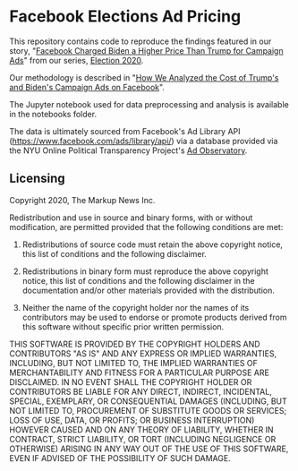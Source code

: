 # Facebook Elections Ad Pricing
This repository contains code to reproduce the findings featured in our story, "[Facebook Charged Biden a Higher Price Than Trump for Campaign Ads](https://themarkup.org/election-2020/2020/10/29/facebook-political-ad-targeting-algorithm-prices-trump-biden)" from our series, [Election 2020](https://themarkup.org/series/election-2020).

Our methodology is described in "[How We Analyzed the Cost of Trump's and Biden's Campaign Ads on Facebook](https://themarkup.org/election-2020/2020/10/29/how-we-analyzed-the-cost-of-trumps-and-bidens-campaign-ads-on-facebook)".

The Jupyter notebook used for data preprocessing and analysis is available in the notebooks folder.

The data is ultimately sourced from Facebook's Ad Library API (https://www.facebook.com/ads/library/api/) via a database provided via the NYU Online Political Transparency Project's [Ad Observatory](https://www.adobservatory.org).

## Licensing
Copyright 2020, The Markup News Inc.

Redistribution and use in source and binary forms, with or without modification, are permitted provided that the following conditions are met:

1. Redistributions of source code must retain the above copyright notice, this list of conditions and the following disclaimer.

2. Redistributions in binary form must reproduce the above copyright notice, this list of conditions and the following disclaimer in the documentation and/or other materials provided with the distribution.

3. Neither the name of the copyright holder nor the names of its contributors may be used to endorse or promote products derived from this software without specific prior written permission.

THIS SOFTWARE IS PROVIDED BY THE COPYRIGHT HOLDERS AND CONTRIBUTORS "AS IS" AND ANY EXPRESS OR IMPLIED WARRANTIES, INCLUDING, BUT NOT LIMITED TO, THE IMPLIED WARRANTIES OF MERCHANTABILITY AND FITNESS FOR A PARTICULAR PURPOSE ARE DISCLAIMED. IN NO EVENT SHALL THE COPYRIGHT HOLDER OR CONTRIBUTORS BE LIABLE FOR ANY DIRECT, INDIRECT, INCIDENTAL, SPECIAL, EXEMPLARY, OR CONSEQUENTIAL DAMAGES (INCLUDING, BUT NOT LIMITED TO, PROCUREMENT OF SUBSTITUTE GOODS OR SERVICES; LOSS OF USE, DATA, OR PROFITS; OR BUSINESS INTERRUPTION) HOWEVER CAUSED AND ON ANY THEORY OF LIABILITY, WHETHER IN CONTRACT, STRICT LIABILITY, OR TORT (INCLUDING NEGLIGENCE OR OTHERWISE) ARISING IN ANY WAY OUT OF THE USE OF THIS SOFTWARE, EVEN IF ADVISED OF THE POSSIBILITY OF SUCH DAMAGE.
